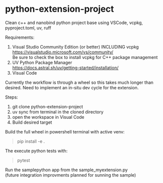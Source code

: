 # python-extension-project
Clean c++ and nanobind python project base using VSCode, vcpkg, pyproject.toml, uv, ruff

Requirements:
1) Visual Studio Community Edition (or better) INCLUDING vcpkg  
https://visualstudio.microsoft.com/vs/community/  
Be sure to check the box to install vcpkg for C++ package management  
2) UV  Python Package Manager  
https://docs.astral.sh/uv/getting-started/installation/  
3) Visual Code  

Currently the workflow is through a wheel so this takes much longer
than desired.  Need to implement an in-situ dev cycle for the extension.

Steps:  
1) git clone python-extension-project  
2) uv sync from terminal in the cloned directory
3) open the workspace in Visual Code
4) Build desired target  

Build the full wheel in powershell terminal with active venv:
> pip install -e .

The execute python tests with:
> pytest

Run the samplepython app from the sample_myextension.py  
(future integration improvments planned for sunning the sample)  

